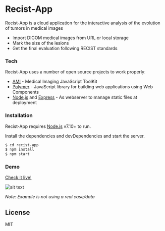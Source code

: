 # Recist-App

Recist-App is a cloud application for the interactive analysis of the evolution of tumors in medical images

- Import DICOM medical images from URL or local storage
- Mark the size of the lesions
- Get the final evaluation following RECIST standards

### Tech

Recist-App uses a number of open source projects to work properly:

- [AMI](https://github.com/FNNDSC/ami) - Medical Imaging JavaScript ToolKit
- [Polymer](https://github.com/Polymer/polymer) - JavaScript library for building web applications using Web Components
- [Node.js](https://nodejs.org) and [Express](https://github.com/expressjs/express) - As webserver to manage static files at deployment

### Installation

Recist-App requires [Node.js](https://nodejs.org/) v7.10+ to run.

Install the dependencies and devDependencies and start the server.

```sh
$ cd recist-app
$ npm install
$ npm start
```

### Demo

[Check it live!](https://recist-app.herokuapp.com/)

![alt text](https://raw.githubusercontent.com/adefrutoscasado/recist-app/6cfcff3a0767f49a52a00337703574bd73223391/demo.gif)

_Note: Example is not using a real case/data_

## License

MIT

